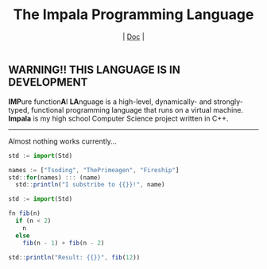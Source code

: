<div align="center">
    <h1>The Impala Programming Language</h1>
    |
    <a href="https://bichanna.github.io/impala-book/">Doc</a>
    |
</div><br>

<div align="center">
</div>

**WARNING!! THIS LANGUAGE IS IN DEVELOPMENT**
 --------------------------------------------------------------------------------------------------------
**IMP**ure function**A**l **LA**nguage is a high-level, dynamically- and strongly-typed, functional programming language that runs on a virtual machine.
**Impala** is my high school Computer Science project written in C++.

 -------------------------
Almost nothing works currently...

```js
std := import(Std)

names := ["Tsoding", "ThePrimeagen", "Fireship"]
std::for(names) ::: (name)
  std::println("I substribe to {{}}!", name)
```

```js
std := import(Std)

fn fib(n)
  if (n < 2)
    n
  else
    fib(n - 1) + fib(n - 2)

std::println("Result: {{}}", fib(12))
```
